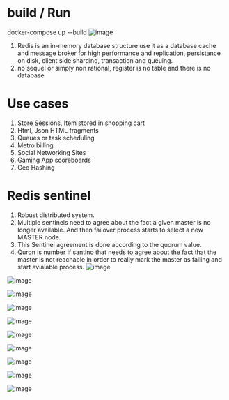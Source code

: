 # build / Run

docker-compose up --build
![image](https://user-images.githubusercontent.com/43002915/141419553-bc397c28-2052-4b43-a709-b9fe7e0ff4c4.png)

1. Redis is an in-memory database structure use it as a database cache and message broker for high performance and replication, persistance on disk, client side sharding, transaction and queuing.
2. no sequel or simply non rational, register is no table and there is no database

# Use cases
1. Store Sessions, Item stored in shopping cart
2. Html, Json HTML fragments
3. Queues or task scheduling
4. Metro billing 
5. Social Networking Sites
6. Gaming App scoreboards
7. Geo Hashing

# Redis sentinel
1. Robust distributed system.
2. Multiple sentinels need to agree about the fact a given master is no longer available. And then failover process starts to select a new MASTER node.
3. This Sentinel agreement is done according to the quorum value.
4. Quron is number if santino that needs to agree about the fact that the master is not reachable in order to really mark the master as failing and start avialable process.
![image](https://user-images.githubusercontent.com/43002915/141262080-dbd44485-a33e-4bec-8f74-d2bfec536ca7.png)


![image](https://user-images.githubusercontent.com/43002915/141262463-6c35883b-70e0-47f8-92f5-357fedfa34a3.png)


![image](https://user-images.githubusercontent.com/43002915/141264588-71ca92d0-e5a8-4359-a762-61856535b7ae.png)


![image](https://user-images.githubusercontent.com/43002915/141267673-13cd09d0-2853-489d-8ab2-03f50f50487b.png)


![image](https://user-images.githubusercontent.com/43002915/141301136-427b8d53-fef1-4c6b-8422-e03088eb5945.png)


![image](https://user-images.githubusercontent.com/43002915/141303410-11af36ce-d4e8-4065-9346-4b4b4a1651bb.png)


![image](https://user-images.githubusercontent.com/43002915/141304184-ad8c4fd7-3400-421d-bf1f-02b79ff6210b.png)


![image](https://user-images.githubusercontent.com/43002915/141304802-2611c855-e0c1-46a9-ab0e-adfee6002b94.png)


![image](https://user-images.githubusercontent.com/43002915/141305857-dfd055f9-f649-4f56-8361-ebbbc0229855.png)


![image](https://user-images.githubusercontent.com/43002915/141306558-84f44e00-28a7-4ac7-a1b0-9ade8bfb02cf.png)
